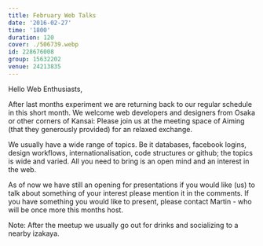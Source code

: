 ```yaml
---
title: February Web Talks
date: '2016-02-27'
time: '1800'
duration: 120
cover: ./506739.webp
id: 228676008
group: 15632202
venue: 24213835
---
```


Hello Web Enthusiasts,

After last months experiment we are returning back to our regular schedule in this short month. We welcome web developers and designers from Osaka or other corners of Kansai: Please join us at the meeting space of Aiming (that they generously provided) for an relaxed exchange.

We usually have a wide range of topics. Be it databases, facebook logins, design workflows, internationalisation, code structures or github; the topics is wide and varied. All you need to bring is an open mind and an interest in the web.

As of now we have still an opening for presentations if you would like (us) to talk about something of your interest please mention it in the comments. If you have something you would like to present, please contact Martin - who will be once more this months host.

Note: After the meetup we usually go out for drinks and socializing to a nearby izakaya.

